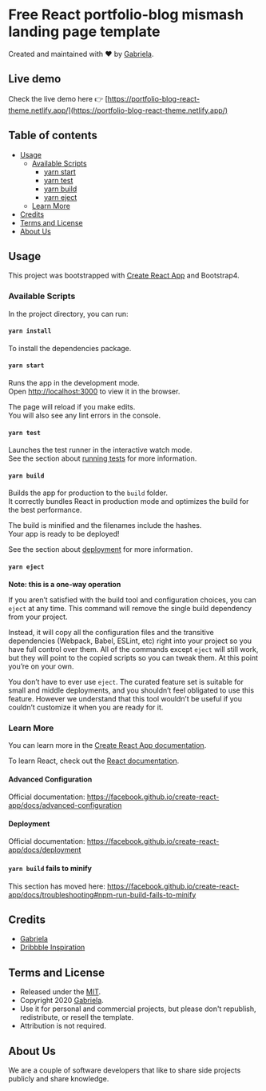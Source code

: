 # Free React portfolio-blog mismash landing page template

Created and maintained with ❤️ by [Gabriela](https://www.linkedin.com/in/gabirr/).

## Live demo

Check the live demo here 👉️ [https://portfolio-blog-react-theme.netlify.app/](https://portfolio-blog-react-theme.netlify.app/)

## Table of contents

* [Usage](#usage)
  * [Available Scripts](#available-scripts)
    * [yarn start](#yarn-start)
    * [yarn test](#yarn-test)
    * [yarn build](#yarn-build)
    * [yarn eject](#yarn-eject)
  * [Learn More](#learn-more)
* [Credits](#credits)
* [Terms and License](#terms-and-license)
* [About Us](#about-us)

## Usage

This project was bootstrapped with [Create React App](https://github.com/facebook/create-react-app) and Bootstrap4.

### Available Scripts

In the project directory, you can run:

#### `yarn install`
To install the dependencies package.

#### `yarn start`

Runs the app in the development mode.<br>
Open [http://localhost:3000](http://localhost:3000) to view it in the browser.

The page will reload if you make edits.<br>
You will also see any lint errors in the console.

#### `yarn test`

Launches the test runner in the interactive watch mode.<br>
See the section about [running tests](https://facebook.github.io/create-react-app/docs/running-tests) for more information.

#### `yarn build`

Builds the app for production to the `build` folder.<br>
It correctly bundles React in production mode and optimizes the build for the best performance.

The build is minified and the filenames include the hashes.<br>
Your app is ready to be deployed!

See the section about [deployment](https://facebook.github.io/create-react-app/docs/deployment) for more information.

#### `yarn eject`

**Note: this is a one-way operation**

If you aren’t satisfied with the build tool and configuration choices, you can `eject` at any time. This command will remove the single build dependency from your project.

Instead, it will copy all the configuration files and the transitive dependencies (Webpack, Babel, ESLint, etc) right into your project so you have full control over them. All of the commands except `eject` will still work, but they will point to the copied scripts so you can tweak them. At this point you’re on your own.

You don’t have to ever use `eject`. The curated feature set is suitable for small and middle deployments, and you shouldn’t feel obligated to use this feature. However we understand that this tool wouldn’t be useful if you couldn’t customize it when you are ready for it.

### Learn More

You can learn more in the [Create React App documentation](https://facebook.github.io/create-react-app/docs/getting-started).

To learn React, check out the [React documentation](https://reactjs.org/).

#### Advanced Configuration

Official documentation: https://facebook.github.io/create-react-app/docs/advanced-configuration

#### Deployment

Official documentation: https://facebook.github.io/create-react-app/docs/deployment

#### `yarn build` fails to minify

This section has moved here: https://facebook.github.io/create-react-app/docs/troubleshooting#npm-run-build-fails-to-minify

## Credits

- [Gabriela](http://www.gabrielaradu.me/)
- [Dribbble Inspiration](https://dribbble.com/shots/9042942-Brand-experiments-part-17)

## Terms and License

- Released under the [MIT](https://mit-license.org/).
- Copyright 2020 [Gabriela](http://www.gabrielaradu.me/).
- Use it for personal and commercial projects, but please don't republish, redistribute, or resell the template.
- Attribution is not required.

## About Us

We are a couple of software developers that like to share side projects publicly and share knowledge.
